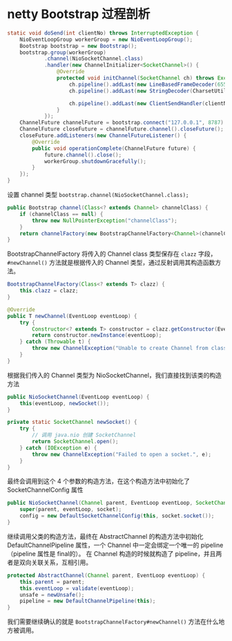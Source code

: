 # netty Bootstrap 过程剖析

``` java
static void doSend(int clientNo) throws InterruptedException {
    NioEventLoopGroup workerGroup = new NioEventLoopGroup();
    Bootstrap bootstrap = new Bootstrap();
    bootstrap.group(workerGroup)
            .channel(NioSocketChannel.class)
            .handler(new ChannelInitializer<SocketChannel>() {
                @Override
                protected void initChannel(SocketChannel ch) throws Exception {
                    ch.pipeline().addLast(new LineBasedFrameDecoder(65536));
                    ch.pipeline().addLast(new StringDecoder(CharsetUtil.UTF_8));

                    ch.pipeline().addLast(new ClientSendHandler(clientNo));
                }
            });
    ChannelFuture channelFuture = bootstrap.connect("127.0.0.1", 8787).sync();
    ChannelFuture closeFuture = channelFuture.channel().closeFuture();
    closeFuture.addListeners(new ChannelFutureListener() {
        @Override
        public void operationComplete(ChannelFuture future) {
            future.channel().close();
            workerGroup.shutdownGracefully();
        }
    });
}
```

设置 channel 类型
`bootstrap.channel(NioSocketChannel.class);`

``` java
public Bootstrap channel(Class<? extends Channel> channelClass) {
    if (channelClass == null) {
        throw new NullPointerException("channelClass");
    }
    return channelFactory(new BootstrapChannelFactory<Channel>(channelClass));
}
```

BootstrapChannelFactory 将传入的 Channel class 类型保存在 `clazz` 字段，`#newChannel()` 方法就是根据传入的 Channel 类型，通过反射调用其构造函数方法。

``` java
BootstrapChannelFactory(Class<? extends T> clazz) {
    this.clazz = clazz;
}

@Override
public T newChannel(EventLoop eventLoop) {
    try {
        Constructor<? extends T> constructor = clazz.getConstructor(EventLoop.class);
        return constructor.newInstance(eventLoop);
    } catch (Throwable t) {
        throw new ChannelException("Unable to create Channel from class " + clazz, t);
    }
}
```

根据我们传入的 Channel 类型为 NioSocketChannel，我们直接找到该类的构造方法

``` java
public NioSocketChannel(EventLoop eventLoop) {
    this(eventLoop, newSocket());
}

private static SocketChannel newSocket() {
    try {
        // 调用 java.nio 创建 SocketChannel
        return SocketChannel.open();
    } catch (IOException e) {
        throw new ChannelException("Failed to open a socket.", e);
    }
}
```

最终会调用到这个 4 个参数的构造方法，在这个构造方法中初始化了 SocketChannelConfig 属性
``` java
public NioSocketChannel(Channel parent, EventLoop eventLoop, SocketChannel socket) {
    super(parent, eventLoop, socket);
    config = new DefaultSocketChannelConfig(this, socket.socket());
}
```

继续调用父类的构造方法，最终在 AbstractChannel 的构造方法中初始化 DefaultChannelPipeline 属性，一个 Channel 中一定会绑定一个唯一的 pipeline（pipeline 属性是 final的）。
在 Channel 构造的时候就构造了 pipeline，并且两者是双向关联关系，互相引用。
``` java
protected AbstractChannel(Channel parent, EventLoop eventLoop) {
    this.parent = parent;
    this.eventLoop = validate(eventLoop);
    unsafe = newUnsafe();
    pipeline = new DefaultChannelPipeline(this);
}
```


我们需要继续确认的就是 `BootstrapChannelFactory#newChannel()` 方法在什么地方被调用。



